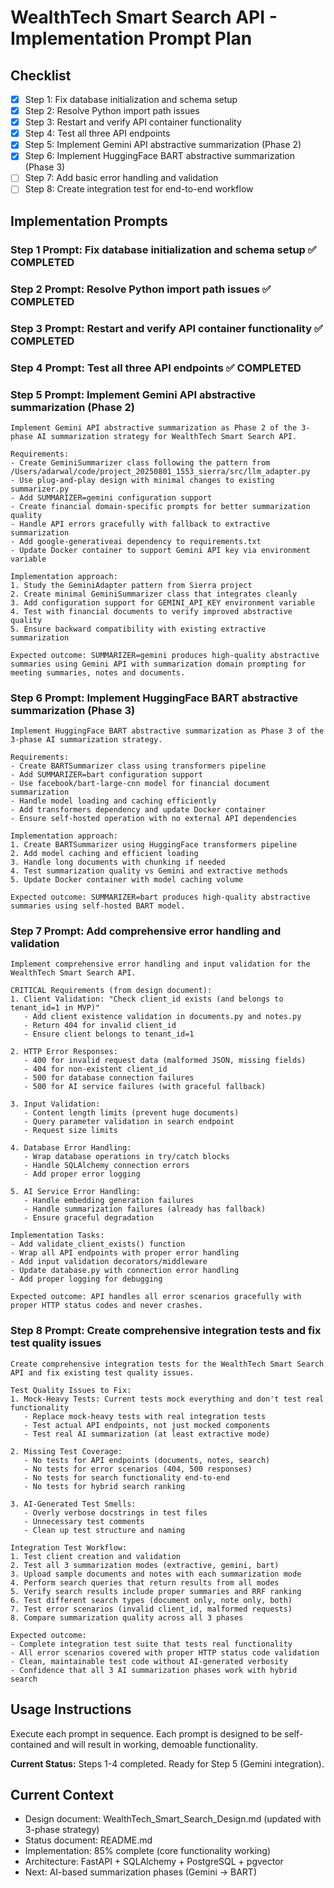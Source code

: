 # WealthTech Smart Search API - Implementation Prompt Plan

## Checklist
- [x] Step 1: Fix database initialization and schema setup
- [x] Step 2: Resolve Python import path issues
- [x] Step 3: Restart and verify API container functionality
- [x] Step 4: Test all three API endpoints
- [x] Step 5: Implement Gemini API abstractive summarization (Phase 2)
- [x] Step 6: Implement HuggingFace BART abstractive summarization (Phase 3)
- [ ] Step 7: Add basic error handling and validation
- [ ] Step 8: Create integration test for end-to-end workflow

## Implementation Prompts

### Step 1 Prompt: Fix database initialization and schema setup ✅ COMPLETED

### Step 2 Prompt: Resolve Python import path issues ✅ COMPLETED

### Step 3 Prompt: Restart and verify API container functionality ✅ COMPLETED

### Step 4 Prompt: Test all three API endpoints ✅ COMPLETED

### Step 5 Prompt: Implement Gemini API abstractive summarization (Phase 2)

```
Implement Gemini API abstractive summarization as Phase 2 of the 3-phase AI summarization strategy for WealthTech Smart Search API.

Requirements:
- Create GeminiSummarizer class following the pattern from /Users/adarwal/code/project_20250801_1553_sierra/src/llm_adapter.py
- Use plug-and-play design with minimal changes to existing summarizer.py
- Add SUMMARIZER=gemini configuration support
- Create financial domain-specific prompts for better summarization quality
- Handle API errors gracefully with fallback to extractive summarization
- Add google-generativeai dependency to requirements.txt
- Update Docker container to support Gemini API key via environment variable

Implementation approach:
1. Study the GeminiAdapter pattern from Sierra project
2. Create minimal GeminiSummarizer class that integrates cleanly
3. Add configuration support for GEMINI_API_KEY environment variable
4. Test with financial documents to verify improved abstractive quality
5. Ensure backward compatibility with existing extractive summarization

Expected outcome: SUMMARIZER=gemini produces high-quality abstractive summaries using Gemini API with summarization domain prompting for meeting summaries, notes and documents.
```

### Step 6 Prompt: Implement HuggingFace BART abstractive summarization (Phase 3)

```
Implement HuggingFace BART abstractive summarization as Phase 3 of the 3-phase AI summarization strategy.

Requirements:
- Create BARTSummarizer class using transformers pipeline
- Add SUMMARIZER=bart configuration support
- Use facebook/bart-large-cnn model for financial document summarization
- Handle model loading and caching efficiently
- Add transformers dependency and update Docker container
- Ensure self-hosted operation with no external API dependencies

Implementation approach:
1. Create BARTSummarizer using HuggingFace transformers pipeline
2. Add model caching and efficient loading
3. Handle long documents with chunking if needed
4. Test summarization quality vs Gemini and extractive methods
5. Update Docker container with model caching volume

Expected outcome: SUMMARIZER=bart produces high-quality abstractive summaries using self-hosted BART model.
```

### Step 7 Prompt: Add comprehensive error handling and validation

```
Implement comprehensive error handling and input validation for the WealthTech Smart Search API.

CRITICAL Requirements (from design document):
1. Client Validation: "Check client_id exists (and belongs to tenant_id=1 in MVP)"
   - Add client existence validation in documents.py and notes.py
   - Return 404 for invalid client_id
   - Ensure client belongs to tenant_id=1

2. HTTP Error Responses:
   - 400 for invalid request data (malformed JSON, missing fields)
   - 404 for non-existent client_id
   - 500 for database connection failures
   - 500 for AI service failures (with graceful fallback)

3. Input Validation:
   - Content length limits (prevent huge documents)
   - Query parameter validation in search endpoint
   - Request size limits

4. Database Error Handling:
   - Wrap database operations in try/catch blocks
   - Handle SQLAlchemy connection errors
   - Add proper error logging

5. AI Service Error Handling:
   - Handle embedding generation failures
   - Handle summarization failures (already has fallback)
   - Ensure graceful degradation

Implementation Tasks:
- Add validate_client_exists() function
- Wrap all API endpoints with proper error handling
- Add input validation decorators/middleware
- Update database.py with connection error handling
- Add proper logging for debugging

Expected outcome: API handles all error scenarios gracefully with proper HTTP status codes and never crashes.
```

### Step 8 Prompt: Create comprehensive integration tests and fix test quality issues

```
Create comprehensive integration tests for the WealthTech Smart Search API and fix existing test quality issues.

Test Quality Issues to Fix:
1. Mock-Heavy Tests: Current tests mock everything and don't test real functionality
   - Replace mock-heavy tests with real integration tests
   - Test actual API endpoints, not just mocked components
   - Test real AI summarization (at least extractive mode)

2. Missing Test Coverage:
   - No tests for API endpoints (documents, notes, search)
   - No tests for error scenarios (404, 500 responses)
   - No tests for search functionality end-to-end
   - No tests for hybrid search ranking

3. AI-Generated Test Smells:
   - Overly verbose docstrings in test files
   - Unnecessary test comments
   - Clean up test structure and naming

Integration Test Workflow:
1. Test client creation and validation
2. Test all 3 summarization modes (extractive, gemini, bart)
3. Upload sample documents and notes with each summarization mode
4. Perform search queries that return results from all modes
5. Verify search results include proper summaries and RRF ranking
6. Test different search types (document only, note only, both)
7. Test error scenarios (invalid client_id, malformed requests)
8. Compare summarization quality across all 3 phases

Expected outcome: 
- Complete integration test suite that tests real functionality
- All error scenarios covered with proper HTTP status code validation
- Clean, maintainable test code without AI-generated verbosity
- Confidence that all 3 AI summarization phases work with hybrid search
```

## Usage Instructions

Execute each prompt in sequence. Each prompt is designed to be self-contained and will result in working, demoable functionality. 

**Current Status:** Steps 1-4 completed. Ready for Step 5 (Gemini integration).

## Current Context
- Design document: WealthTech_Smart_Search_Design.md (updated with 3-phase strategy)
- Status document: README.md  
- Implementation: 85% complete (core functionality working)
- Architecture: FastAPI + SQLAlchemy + PostgreSQL + pgvector
- Next: AI-based summarization phases (Gemini → BART)
